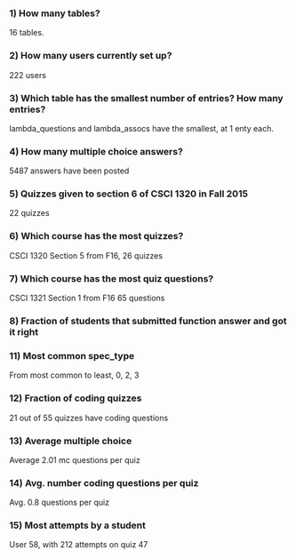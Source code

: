 ### 1) How many tables?
    
16 tables.

### 2) How many users currently set up?

222 users

### 3) Which table has the smallest number of entries? How many entries?

lambda_questions and lambda_assocs have the smallest, at 1 enty each. 

### 4) How many multiple choice answers?

5487 answers have been posted

### 5) Quizzes given to section 6 of CSCI 1320 in Fall 2015

22 quizzes

### 6) Which course has the most quizzes?

CSCI 1320 Section 5 from F16, 26 quizzes

### 7) Which course has the most quiz questions?

CSCI 1321 Section 1 from F16 65 questions

### 8) Fraction of students that submitted function answer and got it right


### 11) Most common spec_type

From most common to least, 0, 2, 3

### 12) Fraction of coding quizzes

21 out of 55 quizzes have coding questions

### 13) Average multiple choice

Average 2.01 mc questions per quiz

### 14) Avg. number coding questions per quiz

Avg. 0.8 questions per quiz

### 15) Most attempts by a student

User 58, with 212 attempts on quiz 47
